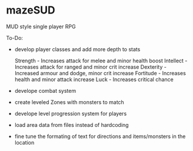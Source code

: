 # mazeSUD
MUD style single player RPG

To-Do:

- develop player classes and add more depth to stats

  Strength  - Increases attack for melee and minor health boost
  Intellect - Increases attack for ranged and minor crit increase
  Dexterity - Increased armour and dodge, minor crit increase
  Fortitude - Increases health and minor attack increase
  Luck - Increases critical chance

- develope combat system 

- create leveled Zones with monsters to match

- develope level progression system for players

- load area data from files instead of hardcoding

- fine tune the formating of text for directions and items/monsters in the location

